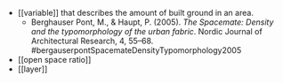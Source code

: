 - [[variable]] that describes the amount of built ground in an area.
	- Berghauser Pont, M., & Haupt, P. (2005). _The Spacemate: Density and the typomorphology of the urban fabric_. Nordic Journal of Architectural Research, 4, 55–68. #bergauserpontSpacemateDensityTypomorphology2005
- [[open space ratio]]
- [[layer]]